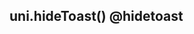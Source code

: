 ## uni.hideToast() @hidetoast

<!-- UTSAPIJSON.hideToast.description -->

<!-- UTSAPIJSON.hideToast.param -->

<!-- UTSAPIJSON.hideToast.returnValue -->

<!-- UTSAPIJSON.hideToast.compatibility -->

<!-- UTSAPIJSON.hideToast.tutorial -->

<!-- UTSAPIJSON.general_type.name -->

<!-- UTSAPIJSON.general_type.param -->